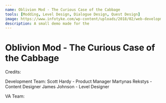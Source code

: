 ```yaml
---
name: Oblivion Mod - The Curious Case of the Cabbage
tools: [Modding, Level Design, Dialogue Design, Quest Design]
image: https://www.infotyke.com/wp-content/uploads/2018/02/web-development-service-infotyke.png
description: A small demo made for the
---
```


Oblivion Mod - The Curious Case of the Cabbage
==============================================

Credits: 

Development Team:
Scott Hardy - Product Manager
Martynas Rekstys - Content Designer
James Johnson - Level Designer

VA Team:
